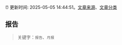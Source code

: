 :alarm_clock: 更新时间: 2025-05-05 14:44:51。[文章来源](/README.md)、[文章分类](/TAGS.md)

## 报告


> 关键字：`报告`、`月报`



